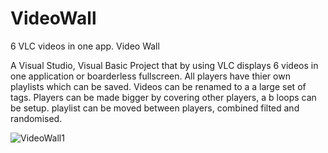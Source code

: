 # VideoWall
6 VLC videos in one app. Video Wall

A Visual Studio, Visual Basic Project that by using VLC displays 6 videos in one application or boarderless fullscreen.
All players have thier own playlists which can be saved. Videos can be renamed to a a large set of tags.
Players can be made bigger by covering other players, a b loops can be setup. playlist can be moved between players, combined filted and randomised.

![VideoWall1](https://github.com/Trip69/VideoWall/blob/vw1.jpg?raw=true)
